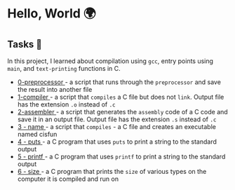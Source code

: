# Hello, World :earth_africa:

## Tasks :page_facing_up:
In this project, I learned about compilation using `gcc`, entry points using `main`, and `text-printing` functions in C.

<ul>
<li> <a href="https://github.com/mburuxx/alx-low_level_programming/blob/master/0x00-hello_world/0-preprocessor"> 0-preprocessor </a> - a script that runs through the <code>preprocessor</code> and save the result into another file </li>
<li> <a href="https://github.com/mburuxx/alx-low_level_programming/blob/master/0x00-hello_world/1-compiler"> 1-compiler </a> - a script that <code>compiles</code> a C file but does not <code>link</code>. Output file has the extension <code>.o</code> instead of <code>.c</code> </li>
<li> <a href="https://github.com/mburuxx/alx-low_level_programming/blob/master/0x00-hello_world/2-assembler"> 2-assembler </a> - a script that generates the <code>assembly</code> code of a C code and save it in an output file. Output file has the extension <code>.s</code> instead of <code>.c</code> </li>
<li> <a href="https://github.com/mburuxx/alx-low_level_programming/blob/master/0x00-hello_world/3-name"> 3 - name </a> - a script that <code>compiles</code> - a C file and creates an executable named cisfun </li>
<li> <a href="https://github.com/mburuxx/alx-low_level_programming/blob/master/0x00-hello_world/4-puts.c"> 4 - puts </a> - a C program that uses <code>puts</code> to print a string to the standard output </li>
<li> <a href="https://github.com/mburuxx/alx-low_level_programming/blob/master/0x00-hello_world/5-printf.c"> 5 - printf </a> - a C program that uses <code>printf</code> to print a string to the standard output </li>
<li> <a href="https://github.com/mburuxx/alx-low_level_programming/blob/master/0x00-hello_world/6-size.c"> 6 - size </a> - a C program that prints the <code>size</code> of various types on the computer it is compiled and run on </li>


 
</ul>
